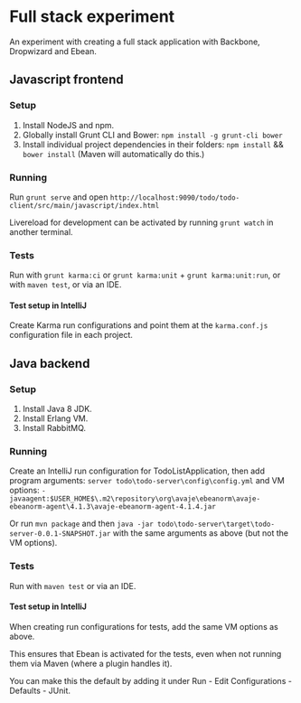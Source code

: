 Full stack experiment
=====================

An experiment with creating a full stack application with Backbone, Dropwizard and Ebean.

## Javascript frontend

### Setup
1. Install NodeJS and npm.
2. Globally install Grunt CLI and Bower: `npm install -g grunt-cli bower`
3. Install individual project dependencies in their folders: `npm install` && `bower install` (Maven will automatically do this.)

### Running
Run `grunt serve` and open `http://localhost:9090/todo/todo-client/src/main/javascript/index.html`

Livereload for development can be activated by running `grunt watch` in another terminal.

### Tests
Run with `grunt karma:ci` or `grunt karma:unit` + `grunt karma:unit:run`, or with `maven test`, or via an IDE.

#### Test setup in IntelliJ
Create Karma run configurations and point them at the `karma.conf.js` configuration file in each project.

## Java backend

### Setup
1. Install Java 8 JDK.
2. Install Erlang VM.
3. Install RabbitMQ.

### Running
Create an IntelliJ run configuration for TodoListApplication, then add program arguments: `server todo\todo-server\config\config.yml`
and VM options: `-javaagent:$USER_HOME$\.m2\repository\org\avaje\ebeanorm\avaje-ebeanorm-agent\4.1.3\avaje-ebeanorm-agent-4.1.4.jar`

Or run `mvn package` and then `java -jar todo\todo-server\target\todo-server-0.0.1-SNAPSHOT.jar` with the same arguments as above (but not the VM options).

### Tests
Run with `maven test` or via an IDE.

#### Test setup in IntelliJ
When creating run configurations for tests, add the same VM options as above.

This ensures that Ebean is activated for the tests, even when not running them via Maven (where a plugin handles it).

You can make this the default by adding it under Run - Edit Configurations - Defaults - JUnit.
